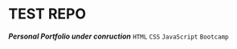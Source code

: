 # TEST REPO
***Personal Portfolio under conruction***
```HTML``` ```CSS``` ```JavaScript``` ```Bootcamp```
